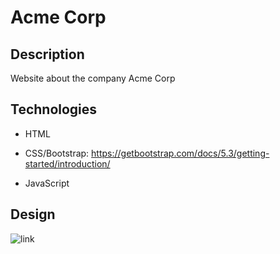 # Acme Corp


## Description

Website about the company Acme Corp



## Technologies

- HTML

- CSS/Bootstrap: https://getbootstrap.com/docs/5.3/getting-started/introduction/

- JavaScript

## Design

![link](http://localhost)